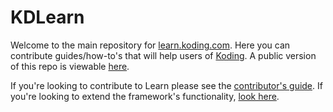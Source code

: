 
# KDLearn

Welcome to the main repository for [learn.koding.com][Koding University]. Here you can contribute guides/how-to's that will help users of [Koding][koding]. A public version of this repo is viewable [here][learn].

If you're looking to contribute to Learn please see the [contributor's 
guide][contribute]. If you're looking to extend the framework's functionality, [look 
here][extend].



[Koding University]: http://learn.koding.com
[koding]: https://koding.com
[learn]: http://learn.koding.com
[contribute]: https://github.com/koding/kdlearn/blob/master/contribute/guidelines.md
[extend]: .metalsmith/README.md
